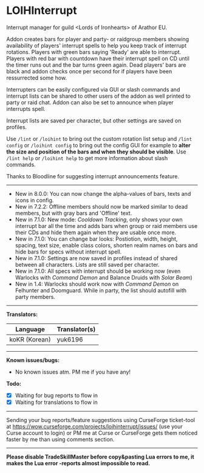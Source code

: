 # LOIHInterrupt

Interrupt manager for guild &lt;Lords of Ironhearts&gt; of Arathor EU.

Addon creates bars for player and party- or raidgroup members showing availability of players' interrupt spells to help you keep track of interrupt rotations. Players with green bars saying 'Ready' are able to interrupt. Players with red bar with countdown have their interrupt spell on CD until the timer runs out and the bar turns green again. Dead players' bars are black and addon checks once per second for if players have been ressurrected some how.

Interrupters can be easily configured via GUI or slash commands and interrupt lists can be shared to other users of the addon as well printed to party or raid chat. Addon can also be set to announce when player interrupts spell.

Interrupt lists are saved per character, but other settings are saved on profiles.

Use `/lint` or `/loihint` to bring out the custom rotation list setup and `/lint config` or `/loihint config` to bring out the config GUI for example to **alter the size and position of the bars and when they should be visible**. Use `/lint help` or `/loihint help` to get more information about slash commands.

Thanks to Bloodline for suggesting interrupt announcements feature.

---

* New in 8.0.0: You can now change the alpha-values of bars, texts and icons in config.
* New in 7.2.2: Offline members should now be marked similar to dead members, but with gray bars and 'Offline' text.
* New in 7.1.0: New mode: *Cooldown Tracking*, only shows your own interrupt bar all the time and adds bars when group or raid members use their CDs and hide them again when they are usable once more.
* New in 7.1.0: You can change bar looks: Postiotion, width, height, spacing, text size, enable class colors, shorten realm names on bars and hide bars for specs without interrupt spell.
* New in 7.1.0: Settings are now saved in profiles instead of shared between all characters. Lists are still saved per character.
* New in 7.1.0: All specs with interrupt should be working now (even Warlocks with *Command Demon* and Balance Druids with *Solar Beam*)
* New in 1.4: Warlocks should work now with *Command Demon* on Felhunter and Doomguard. While in party, the list should autofill with party members.

---

**Translators:**

Language | Translator(s)
-------- | -------------
koKR (Korean) | yuk6196

---

**Known issues/bugs:**

* No known issues atm. PM me if you have any!

**Todo:**

- [x] Waiting for bug reports to flow in
- [x] Waiting for translations to flow in

---

Sending your bug reports/feature suggestions using CurseForge ticket-tool at https://wow.curseforge.com/projects/loihinterrupt/issues/ (use your Curse account to login) or PM me at Curse or CurseForge gets them noticed faster by me than using comments section.

---

**Please disable TradeSkillMaster before copy&amp;pasting Lua errors to me, it makes the Lua error -reports almost impossible to read.**